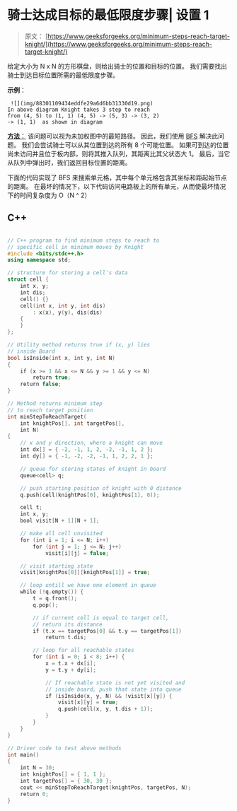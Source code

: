 # 骑士达成目标的最低限度步骤| 设置 1

> 原文： [https://www.geeksforgeeks.org/minimum-steps-reach-target-knight/](https://www.geeksforgeeks.org/minimum-steps-reach-target-knight/)

给定大小为 N x N 的方形棋盘，则给出骑士的位置和目标的位置。 我们需要找出骑士到达目标位置所需的最低限度步骤。

**示例**：

```
 ![](img/88301109434eddfe29a6d6bb31330d19.png)
In above diagram Knight takes 3 step to reach 
from (4, 5) to (1, 1) (4, 5) -> (5, 3) -> (3, 2) 
-> (1, 1)  as shown in diagram

```

<u>**方法**：</u>
该问题可以视为未加权图中的最短路径。 因此，我们使用 [BFS](https://www.geeksforgeeks.org/breadth-first-traversal-for-a-graph/) 解决此问题。 我们会尝试骑士可以从其位置到达的所有 8 个可能位置。 如果可到达的位置尚未访问并且位于板内部，则将其推入队列，其距离比其父状态大 1。 最后，当它从队列中弹出时，我们返回目标位置的距离。

下面的代码实现了 BFS 来搜索单元格，其中每个单元格包含其坐标和距起始节点的距离。 在最坏的情况下，以下代码访问电路板上的所有单元，从而使最坏情况下的时间复杂度为 O（N ^ 2）

## C++

```cpp

// C++ program to find minimum steps to reach to 
// specific cell in minimum moves by Knight 
#include <bits/stdc++.h> 
using namespace std; 

// structure for storing a cell's data 
struct cell { 
    int x, y; 
    int dis; 
    cell() {} 
    cell(int x, int y, int dis) 
        : x(x), y(y), dis(dis) 
    { 
    } 
}; 

// Utility method returns true if (x, y) lies 
// inside Board 
bool isInside(int x, int y, int N) 
{ 
    if (x >= 1 && x <= N && y >= 1 && y <= N) 
        return true; 
    return false; 
} 

// Method returns minimum step 
// to reach target position 
int minStepToReachTarget( 
    int knightPos[], int targetPos[], 
    int N) 
{ 
    // x and y direction, where a knight can move 
    int dx[] = { -2, -1, 1, 2, -2, -1, 1, 2 }; 
    int dy[] = { -1, -2, -2, -1, 1, 2, 2, 1 }; 

    // queue for storing states of knight in board 
    queue<cell> q; 

    // push starting position of knight with 0 distance 
    q.push(cell(knightPos[0], knightPos[1], 0)); 

    cell t; 
    int x, y; 
    bool visit[N + 1][N + 1]; 

    // make all cell unvisited 
    for (int i = 1; i <= N; i++) 
        for (int j = 1; j <= N; j++) 
            visit[i][j] = false; 

    // visit starting state 
    visit[knightPos[0]][knightPos[1]] = true; 

    // loop untill we have one element in queue 
    while (!q.empty()) { 
        t = q.front(); 
        q.pop(); 

        // if current cell is equal to target cell, 
        // return its distance 
        if (t.x == targetPos[0] && t.y == targetPos[1]) 
            return t.dis; 

        // loop for all reachable states 
        for (int i = 0; i < 8; i++) { 
            x = t.x + dx[i]; 
            y = t.y + dy[i]; 

            // If reachable state is not yet visited and 
            // inside board, push that state into queue 
            if (isInside(x, y, N) && !visit[x][y]) { 
                visit[x][y] = true; 
                q.push(cell(x, y, t.dis + 1)); 
            } 
        } 
    } 
} 

// Driver code to test above methods 
int main() 
{ 
    int N = 30; 
    int knightPos[] = { 1, 1 }; 
    int targetPos[] = { 30, 30 }; 
    cout << minStepToReachTarget(knightPos, targetPos, N); 
    return 0; 
} 

```